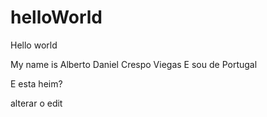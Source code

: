 # helloWorld
Hello world

My name is Alberto Daniel Crespo Viegas
E sou de Portugal

E esta heim?

alterar o edit
